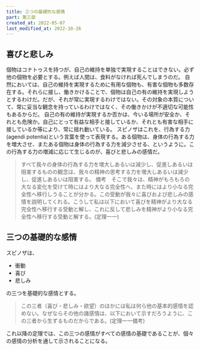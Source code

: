 ```yaml
---
title: 三つの基礎的な感情
part: 第三部
created_at: 2022-05-07
last_modified_at: 2022-10-26
---
```


## 喜びと悲しみ

個物はコナトゥスを持つが、自己の維持を単独で実現することはできない。必ず他の個物を必要とする。例えば人間は、食料がなければ死んでしまうのだ。
自然においては、自己の維持を実現するために有用な個物も、有害な個物も多数存在する。それらに接し、働きかけることで、個物は自己の有の維持を実現しようとするわけだ。だが、それが常に実現するわけではない。その対象の本質について、常に妥当な観念を持っているわけではなく、その働きかけが不適切な可能性もあるからだ。
自己の有の維持が実現するか否かは、今いる場所が安全か、それとも危険か。自己にとって有益な相手と接しているか、それとも有害な相手に接しているか等により、常に揺れ動いている。
スピノザはこれを、行為する力(agendi potentia)という言葉を使って表現する。ある個物は、身体の行為する力を増大させ、またある個物は身体の行為する力を減少させる、というように。この行為する力の増減に応じて生じるのが、喜びと悲しみの感情だ。


>すべて我々の身体の行為する力を増大しあるいは減少し、促進しあるいは阻害するものの観念は、我々の精神の思考する力を増大しあるいは減少し、促進しあるいは阻害する。
>備考　そこで我々は、精神がもろもろの大なる変化を受けて時にはより大なる完全性へ、また時にはより小なる完全性へ移行しうることが分かる。この受動が我々に喜びおよび悲しみの感情を説明してくれる。こうして私は以下において喜びを精神がより大なる完全性へ移行する受動と解し、これに反して悲しみを精神がより小なる完全性へ移行する受動と解する。(定理一一)

## 三つの基礎的な感情

スピノザは、

- 衝動
- 喜び
- 悲しみ

の三つを基礎的な感情とする。

>この三者〔喜び・悲しみ・欲望〕のほかには私は何ら他の基本的感情を認めない。なぜならその他の諸感情は、以下において示すだろうように、この三者から生ずるものだからである。(定理一一備考)

これ以降の定理では、この三つの感情がすべての感情の基礎であることが、個々の感情の分析を通して示されることになる。
